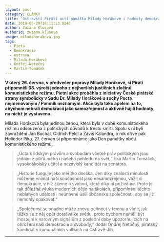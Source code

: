 ```yaml
---
layout: post
category: CLANKY
title: 'Ostravští Piráti uctí památku Milady Horákové i hodnoty demokratické společnosti'
date: 2018-06-29T16:11:23.824Z
author: Zuzana Klusová
authorId: zuzana.klusova
image: miladahorakova.jpg
tags:
  - Pieta
  - Demokracie
  - Ostrava
  - Milada-Horáková 
  - Ondřej-Netočný
  - Martin-Tomášek
---
```


**V úterý 26. června, v předvečer popravy Milady Horákové, si Piráti připomněli 68. výročí jednoho z nejhorších justičních zločinů komunistického režimu. Pietní akce proběhla z iniciativy České pirátské strany symbolicky v Sadu Dr. Milady Horákové u sochy Pocta nejmenovaným / Pomník neznámým. Akce byla také apelem na to, abychom nebrali demokracii jako samozřejmost a aktivně hájili hodnoty, na nichž je vystavena.**

Milada Horáková byla jedinou ženou, která byla v době komunistického režimu odsouzena z politických důvodů k trestu smrti. Spolu s ní byli zavražděni Jan Buchal, Oldřich Pelcl a Záviš Kalandra, o rok dříve pak Heliodor Píka. 27. červen si připomínáme jako Den památky obětí komunistického režimu.

>„Úcta k lidským právům a svobodám včetně práv politických jsou jedním z pilířů mého i našeho pohledu na svět,“ říká Martin Tomášek, vysokoškolský učitel a nezávislý kandidát na senátora.

>„Historie funguje jako měřítko dneška. Jen díky znalosti minulosti můžeme vnímat naši současnost jako nesamozřejmou, vážit si demokracie, v níž žijeme a svobod, které díky ní požíváme. Proto je tak důležitá výuka moderních dějin na školách, připomínání těchto neblahých událostí i neúnavné úsilí občanské společnosti, aby se již nemohly opakovat.“

>„Společnost se snadno může znovu ocitnout v temnu a víme, jak těžko se z něj opět dostává ke světlu, proto bychom neměli být lhostejní k varovným signálům z poslední doby upozorňujících na ohrožení naší demokracie a svobody,“ dodal Ondřej Netočný, pirátský kandidát v komunálních volbách na Ostravě-Jih.

- - -
